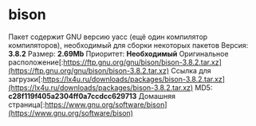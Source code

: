 # bison
Пакет содержит GNU версию yacc (ещё один компилятор компиляторов), необходимый для сборки некоторых пакетов
Версия: **3.8.2**
Размер: **2.69Mb**
Приоритет: **Необходимый**
Оригинальное расположение[:https://ftp.gnu.org/gnu/bison/bison-3.8.2.tar.xz](https://ftp.gnu.org/gnu/bison/bison-3.8.2.tar.xz)
Ссылка для загрузки[:https://lx4u.ru/downloads/packages/bison-3.8.2.tar.xz](https://lx4u.ru/downloads/packages/bison-3.8.2.tar.xz)
MD5: **c28f119f405a2304ff0a7ccdcc629713**
Домашняя страница[:https://www.gnu.org/software/bison](https://www.gnu.org/software/bison)